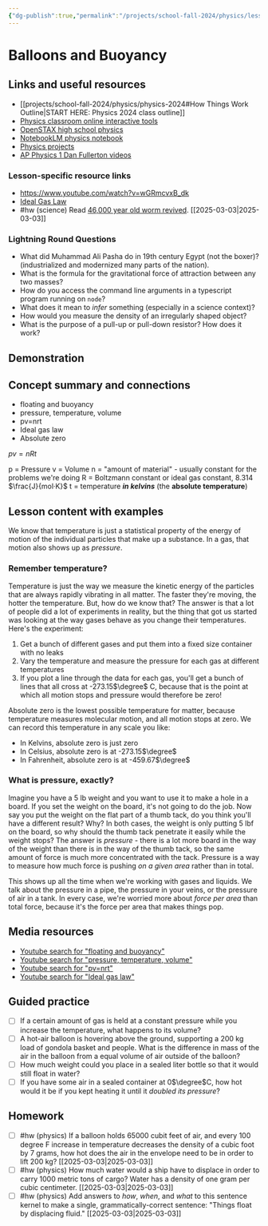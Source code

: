 ```yaml
---
{"dg-publish":true,"permalink":"/projects/school-fall-2024/physics/lessons/balloons-and-buoyancy/"}
---
```



#  Balloons and Buoyancy

## Links and useful resources 

- [[projects/school-fall-2024/physics/physics-2024#How Things Work Outline\|START HERE: Physics 2024 class outline]]
- [Physics classroom online interactive tools](https://www.physicsclassroom.com/Lesson-Plans/Algebra-Based-Physics)
- [OpenSTAX high school physics](https://openstax.org/books/physics/pages/1-introduction)
- [NotebookLM physics notebook](https://notebooklm.google.com/notebook/94fe29f5-cebb-4621-9e03-d20110b7a978)
- [Physics projects](https://www.sciencebuddies.org/science-fair-projects/science-projects/physics/high-school)
- [AP Physics 1 Dan Fullerton videos](https://www.youtube.com/playlist?list=PLd2HWlWc-MsysWuL9ksneEM8cl5bk3bHH)


### Lesson-specific resource links

- https://www.youtube.com/watch?v=wGRmcvxB_dk 
- [Ideal Gas Law](https://en.wikipedia.org/wiki/Ideal_gas_law)  
- #hw (science) Read [46,000 year old worm revived](https://indiandefencereview.com/scientists-revive-a-46000-year-old-worm/). [[2025-03-03\|2025-03-03]]

### Lightning Round Questions

- What did Muhammad Ali Pasha do in 19th century Egypt (not the boxer)? (industrialized and modernized many parts of the nation). 
- What is the formula for the gravitational force of attraction between any two masses? 
- How do you access the command line arguments in a typescript program running on `node`? 
- What does it mean to *infer* something (especially in a science context)? 
- How would you measure the density of an irregularly shaped object? 
- What is the purpose of a pull-up or pull-down resistor? How does it work? 

## Demonstration


## Concept summary and connections


- floating and buoyancy 
- pressure, temperature, volume 
- pv=nrt 
- Ideal gas law 
- Absolute zero

$pv = nRt$

p = Pressure 
v = Volume
n = "amount of material" - usually constant for the problems we're doing
R = Boltzmann constant or ideal gas constant, 8.314 $\frac{J}{mol·K}$
t = temperature ***in kelvins*** (the **absolute temperature**) 

## Lesson content with examples

We know that temperature is just a statistical property of the energy of motion of the individual particles that make up a substance. In a gas, that motion also shows up as *pressure*.

### Remember temperature?

Temperature is just the way we measure the kinetic energy of the particles that are always rapidly vibrating in all matter. The faster they're moving, the hotter the temperature. But, how do we know that? The answer is that a lot of people did a lot of experiments in reality, but the thing that got us started was looking at the way gases behave as you change their temperatures. Here's the experiment:

1. Get a bunch of different gases and put them into a fixed size container with no leaks
2. Vary the temperature and measure the pressure for each gas at different temperatures
3. If you plot a line through the data for each gas, you'll get a bunch of lines that all cross at -273.15$\degree$ C, because that is the point at which all motion stops and pressure would therefore be zero!

Absolute zero is the lowest possible temperature for matter, because temperature measures molecular motion, and all motion stops at zero. We can record this temperature in any scale you like:

- In Kelvins, absolute zero is just zero
- In Celsius, absolute zero is at -273.15$\degree$
- In Fahrenheit, absolute zero is at -459.67$\degree$

### What is pressure, exactly?

Imagine you have a 5 lb weight and you want to use it to make a hole in a board. If you set the weight on the board, it's not going to do the job. Now say you put the weight on the flat part of a thumb tack, do you think you'll have a different result? Why? In both cases, the weight is only putting 5 lbf on the board, so why should the thumb tack penetrate it easily while the weight stops? The answer is *pressure* - there is a lot more board in the way of the weight than there is in the way of the thumb tack, so the same amount of force is much more concentrated with the tack.  Pressure is a way to measure how much force is pushing *on a given area* rather than in total.

This shows up all the time when we're working with gases and liquids. We talk about the pressure in a pipe, the pressure in your veins, or the pressure of air in a tank. In every case, we're worried more about *force per area* than total force, because it's the force per area that makes things pop.


## Media resources

- [Youtube search for "floating and buoyancy"](https://www.youtube.com/results?search_query=floating%20and%20buoyancy) 
- [Youtube search for "pressure, temperature, volume"](https://www.youtube.com/results?search_query=pressure,%20temperature,%20volume) 
- [Youtube search for "pv=nrt"](https://www.youtube.com/results?search_query=pv=nrt) 
- [Youtube search for "Ideal gas law"](https://www.youtube.com/results?search_query=Ideal%20gas%20law) 

## Guided practice


- [ ] If a certain amount of gas is held at a constant pressure while you increase the temperature, what happens to its volume?  
- [ ] A hot-air balloon is hovering above the ground, supporting a 200 kg load of gondola basket and people. What is the difference in mass of the air in the balloon from a equal volume of air outside of the balloon?  
- [ ] How much weight could you place in a sealed liter bottle so that it would still float in water?
- [ ] If you have some air in a sealed container at 0$\degree$C, how hot would it be if you kept heating it until it *doubled its pressure*?

## Homework


- [ ] #hw (physics) If a balloon holds 65000 cubit feet of air, and every 100 degree F increase in temperature decreases the density of a cubic foot by 7 grams, how hot does the air in the envelope need to be in order to lift 200 kg? [[2025-03-03\|2025-03-03]]
- [ ] #hw (physics) How much water would a ship have to displace in order to carry 1000 metric tons of cargo? Water has a density of one gram per cubic centimeter. [[2025-03-03\|2025-03-03]]
- [ ] #hw (physics) Add answers to *how*, *when*, and *what* to this sentence kernel to make a single, grammatically-correct sentence: "Things float by displacing fluid." [[2025-03-03\|2025-03-03]]
